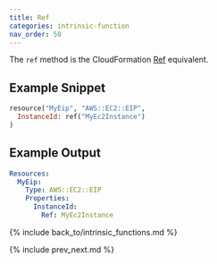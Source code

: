 ```yaml
---
title: Ref
categories: intrinsic-function
nav_order: 50
---
```


The `ref` method is the CloudFormation [Ref](https://docs.aws.amazon.com/AWSCloudFormation/latest/UserGuide/intrinsic-function-reference-ref.html) equivalent.

## Example Snippet

```ruby
resource("MyEip", "AWS::EC2::EIP",
  InstanceId: ref("MyEc2Instance")
)
```

## Example Output

```yaml
Resources:
  MyEip:
    Type: AWS::EC2::EIP
    Properties:
      InstanceId:
        Ref: MyEc2Instance
```

{% include back_to/intrinsic_functions.md %}

{% include prev_next.md %}
